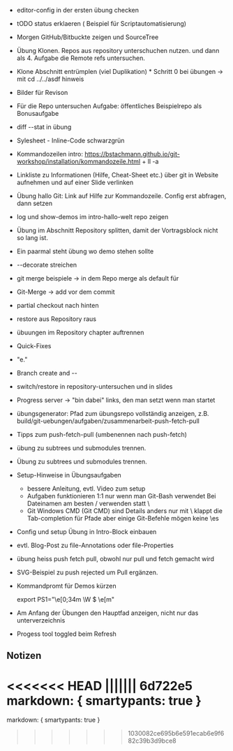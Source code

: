  * editor-config in der ersten übung checken
 * tODO status erklaeren
  ( Beispiel für Scriptautomatisierung)
 
 * Morgen GitHub/Bitbuckte zeigen und SourceTree
 * Übung Klonen. Repos aus repository unterschuchen nutzen. und dann als 4. Aufgabe die Remote refs untersuchen.
* Klone Abschnitt entrümplen (viel Duplikation) * Schritt 0 bei übungen -> mit cd ../../asdf hinweis
 * Bilder für Revison
 * Für die Repo untersuchen Aufgabe: öffentliches Beispielrepo als Bonusaufgabe
 * diff --stat in übung
 * Sylesheet - Inline-Code schwarzgrün
 * Kommandozeilen intro: https://bstachmann.github.io/git-workshop/installation/kommandozeile.html + ll -a
 * Linkliste zu Informationen (Hilfe, Cheat-Sheet etc.) über git in Website aufnehmen und auf einer Slide verlinken
 * Übung hallo Git: Link auf Hilfe zur Kommandozeile. Config erst abfragen, dann setzen
 * log und show-demos im intro-hallo-welt repo zeigen
 * Übung im Abschnitt Repository splitten, damit der Vortragsblock nicht so lang ist.
 * Ein paarmal steht übung wo demo stehen sollte
 * --decorate streichen
* git merge beispiele -> in dem Repo merge als default für
 * Git-Merge -> add vor dem commit
 * partial checkout nach hinten
 * restore aus Repository raus
 * übuungen im Repository chapter auftrennen
 * Quick-Fixes
 * "e."
 * Branch create and --
 * switch/restore  in repository-untersuchen und in slides
 * Progress server -> "bin dabei" links, den man setzt wenn man startet
 * übungsgenerator: Pfad zum übungsrepo vollständig anzeigen, z.B. build/git-uebungen/aufgaben/zusammenarbeit-push-fetch-pull
 * Tipps zum push-fetch-pull (umbenennen nach push-fetch)
 * übung zu subtrees und submodules trennen.
 * Übung zu subtrees und submodules trennen.
 * Setup-Hinweise in Übungsaufgaben
   - bessere Anleitung, evtl. Video zum setup
   - Aufgaben funktionieren 1:1 nur wenn man Git-Bash verwendet
     Bei Dateinamen am besten / verwenden statt \
   - Git Windows CMD (Git CMD) sind Details anders
     nur mit \ klappt die Tab-completion für Pfade
     aber einige Git-Befehle mögen keine \es
  * Config und setup Übung in Intro-Block einbauen
  * evtl. Blog-Post zu file-Annotations oder file-Properties
  * übung heiss push fetch pull, obwohl nur pull und fetch gemacht wird
  * SVG-Beispiel zu push rejected um Pull ergänzen.
  * Kommandpromt für Demos kürzen
    
      export PS1="\e[0;34m \W  $ \e[m"

   * Am Anfang der Übungen den Hauptfad anzeigen, nicht nur das unterverzeichnis   
   * Progess tool toggled beim Refresh



   ## Notizen

<<<<<<< HEAD
||||||| 6d722e5
   markdown: {
    smartypants: true
  }
=======
   markdown: {
    smartypants: true
  }
>>>>>>> 1030082ce695b6e591ecab6e9f682c39b3d9bce8
